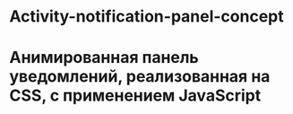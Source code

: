 # Activity-notification-panel-concept

# Анимированная панель уведомлений, реализованная на CSS, с применением JavaScript
